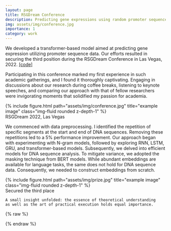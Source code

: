 ```yaml
---
layout: page
title: RSGDream Conference
description: Predicting gene expressions using random promoter sequences
img: assets/img/conference.jpg
importance: 1
category: work
---
```


We developed a transformer-based model aimed at predicting gene expression utilizing promoter sequence data. Our efforts resulted in securing the third position during the RSGDream Conference in Las Vegas, 2022. <a href="https://github.com/gongx030/dream_PGE">[code]</a>

Participating in this conference marked my first experience in such academic gatherings, and I found it thoroughly captivating. Engaging in discussions about our research during coffee breaks, listening to keynote speeches, and comparing our approach with that of fellow researchers were invigorating moments that solidified my passion for academia.


<div class="row">
    <div class="col-sm mt-3 mt-md-0">
        {% include figure.html path="assets/img/conference.jpg" title="example image" class="img-fluid rounded z-depth-1" %}
    </div>
</div>
<div class="caption">
    RSGDream 2022, Las Vegas
</div>

We commenced with data preprocessing. I identified the repetition of specific segments at the start and end of DNA sequences. Removing these repetitions led to a 5% performance improvement. Our approach began with experimenting with N-gram models, followed by exploring RNN, LSTM, GRU, and transformer-based models. Subsequently, we delved into efficient models for DNA sequence analysis. To mitigate variance, we adopted the masking technique from BERT models. While abundant embeddings are available for language tasks, the same does not hold for DNA sequence data. Consequently, we needed to construct embeddings from scratch.
    

<div class="row">
    <div class="col-sm mt-3 mt-md-0">
        {% include figure.html path="assets/img/prize.jpg" title="example image" class="img-fluid rounded z-depth-1" %}
    </div>
</div>
<div class="caption">
    Secured the third place
</div>

    A small insight unfolded: the essence of theoretical understanding 
    as well as the art of practical execution holds equal importance.

{% raw %}

{% endraw %}